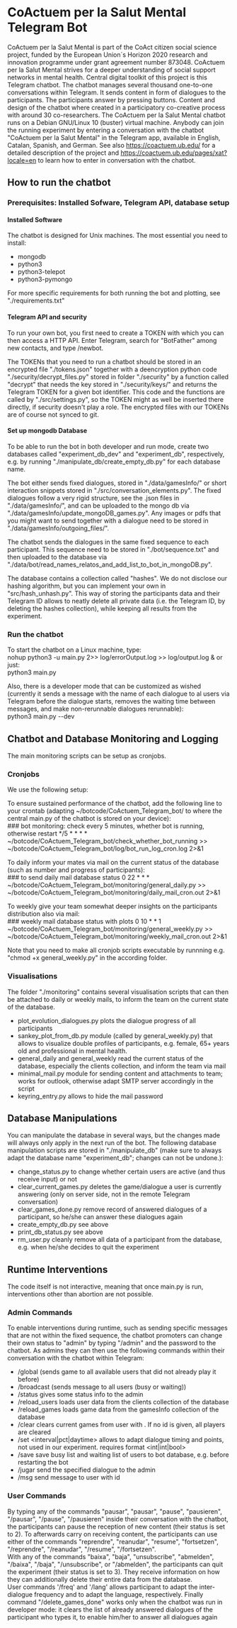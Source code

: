 # CoActuem per la Salut Mental Telegram Bot

CoActuem per la Salut Mental is part of the CoAct citizen social science project, funded by the European Union´s Horizon 2020 research and innovation programme under grant agreement number 873048.
CoActuem per la Salut Mental strives for a deeper understanding of social support networks in mental health. Central digital toolkit of this project is this Telegram chatbot. 
The chatbot manages several thousand one-to-one conversations within Telegram. It sends content in form of dialogues to the participants. The participants answer by pressing buttons. Content and design of the chatbot where created in a participatory co-creative process with around 30 co-researchers. The CoActuem per la Salut Mental chatbot runs on a Debian GNU/Linux 10 (buster) virtual machine. 
Anybody can join the running experiment by entering a conversation with the chatbot "CoActuem per la Salut Mental" in the Telegram app, available in English, Catalan, Spanish, and German. See also https://coactuem.ub.edu/ for a detailed description of the project and https://coactuem.ub.edu/pages/xat?locale=en to learn how to enter in conversation with the chatbot.   

## How to run the chatbot

### Prerequisites: Installed Sofware, Telegram API, database setup

#### Installed Software

The chatbot is designed for Unix machines. The most essential you need to install:  
+ mongodb  
+ python3   
+ python3-telepot  
+ python3-pymongo  

For more specific requirements for both running the bot and plotting, see "./requirements.txt"

#### Telegram API and security

To run your own bot, you first need to create a TOKEN with which you can then access a HTTP API. Enter Telegram, search for "BotFather" among new contacts, and type /newbot. 

The TOKENs that you need to run a chatbot should be stored in an encrypted file "./tokens.json" together with a deencryption python code "./security/decrypt_files.py" stored in folder "./security" by a function called "decrypt" that needs the key stored in "./security/keys/" and returns the Telegram TOKEN for a given bot identifier. This code and the functions are called by "./src/settings.py", so the TOKEN might as well be inserted there directly, if security doesn't play a role. The encrypted files with our TOKENs are of course not synced to git.  

#### Set up mongodb Database

To be able to run the bot in both developer and run mode, create two databases called "experiment_db_dev" and "experiment_db", respectively, e.g. by running "./manipulate_db/create_empty_db.py" for each database name. 

The bot either sends fixed dialogues, stored in "./data/gamesInfo/" or short interaction snippets stored in "./src/conversation_elements.py". The fixed dialogues follow a very rigid structure, see the .json files in "./data/gamesInfo/", and can be uploaded to the mongo db via "./data/gamesInfo/update_mongoDB_games.py". Any images or pdfs that you might want to send together with a dialogue need to be stored in "./data/gamesInfo/outgoing_files/".

The chatbot sends the dialogues in the same fixed sequence to each participant. This sequence need to be stored in "./bot/sequence.txt" and then uploaded to the database via "./data/bot/read_names_relatos_and_add_list_to_bot_in_mongoDB.py".

The database contains a collection called "hashes". We do not disclose our hashing algorithm, but you can implement your own in "src/hash_unhash.py". This way of storing the participants data and their Telegram ID allows to neatly delete all private data (i.e. the Telegram ID, by deleting the hashes collection), while keeping all results from the experiment. 

### Run the chatbot

To start the chatbot on a Linux machine, type:  
    nohup python3 -u main.py 2>> log/errorOutput.log >> log/output.log &
or just:  
    python3 main.py

Also, there is a developer mode that can be customized as wished (currently it sends a message with the name of each dialogue to al users via Telegram before the dialogue starts, removes the waiting time between messages, and make non-rerunnable dialogues rerunnable):  
    python3 main.py --dev

## Chatbot and Database Monitoring and Logging

The main monitoring scripts can be setup as cronjobs. 

### Cronjobs
We use the following setup: 

To ensure sustained performance of the chatbot, add the following line to your crontab (adapting ~/botcode/CoActuem_Telegram_bot/ to where the central main.py of the chatbot is stored on your device):  
    \### bot monitoring: check every 5 minutes, whether bot is running, otherwise restart
    */5 * * * * ~/botcode/CoActuem_Telegram_bot/check_whether_bot_running >> ~/botcode/CoActuem_Telegram_bot/log/bot_run_log_cron.log 2>&1


To daily inform your mates via mail on the current status of the database (such as number and progress of participants):  
    \### to send daily mail database status
    0 22 * * * ~/botcode/CoActuem_Telegram_bot/monitoring/general_daily.py  >> ~/botcode/CoActuem_Telegram_bot/monitoring/daily_mail_cron.out 2>&1

To weekly give your team somewhat deeper insights on the participants distribution also via mail:  
    ### weekly mail database status with plots
    0 10 * * 1 ~/botcode/CoActuem_Telegram_bot/monitoring/general_weekly.py  >> ~/botcode/CoActuem_Telegram_bot/monitoring/weekly_mail_cron.out 2>&1
    
Note that you need to make all cronjob scripts executable by runnning e.g. "chmod +x general_weekly.py" in the according folder.

### Visualisations
The folder "./monitoring" contains several visualisation scripts that can then be attached to daily or weekly mails, to inform the team on the current state of the database.  
+ plot_evolution_dialogues.py plots the dialogue progress of all participants
+ sankey_plot_from_db.py module (called by general_weekly.py) that allows to visualize double profiles of participants, e.g. female, 65+ years old and professional in mental health.
+ general_daily and general_weekly read the current status of the database, especially the clients collection, and inform the team via mail
+ minimal_mail.py module for sending content and attachments to team; works for outlook, otherwise adapt SMTP server accordingly in the script
+ keyring_entry.py allows to hide the mail password

## Database Manipulations

You can manipulate the database in several ways, but the changes made will always only apply in the next run of the bot. The following database manipulation scripts are stored in "./manipulate_db" (make sure to always adapt the database name "experiment_db"; changes can not be undone.):

+ change_status.py to change whether certain users are active (and thus receive input) or not  
+ clear_current_games.py deletes the game/dialogue a user is currently answering (only on server side, not in the remote Telegram conversation)  
+ clear_games_done.py remove record of answered dialogues of a participant, so he/she can answer these dialogues again  
+ create_empty_db.py see above  
+ print_db_status.py see above  
+ rm_user.py cleanly remove all data of a participant from the database, e.g. when he/she decides to quit the experiment
    

## Runtime Interventions

The code itself is not interactive, meaning that once main.py is run, interventions other than abortion are not possible. 

### Admin Commands

To enable interventions during runtime, such as sending specific messages that are not within the fixed sequence, the chatbot promoters can change their own status to "admin" by typing "/admin" and the password to the chatbot. As admins they can then use the following commands within their conversation with the chatbot within Telegram:

+ /global <name of game> (sends game to all available users that did not already play it before)  
+ /broadcast <message> (sends message to all users (busy or waiting))  
+ /status gives some status info to the admin  
+ /reload_users loads user data from the clients collection of the database   
+ /reload_games loads game data from the gamesInfo collection of the database  
+ /clear <id> clears current games from user with <id>. If no id is given, all players are cleared  
+ /set <game> <interval|pct|daytime> allows to adapt dialogue timing and points, not used in our experiment. requires format <int|int|bool>  
+ /save save busy list and waiting list of users to bot database, e.g. before restarting the bot  
+ /jugar <game> send the specified dialogue to the admin  
+ /msg <id> <messgae> send message to user with id  

### User Commands

By typing any of the commands "pausar", "pausar", "pause", "pausieren", "/pausar", "/pause", "/pausieren" inside their conversation with the chatbot, the participants can pause the reception of new content (their status is set to 2). To afterwards carry on receiving content, the participants can use either of the commands "reprendre", "reanudar", "resume", "fortsetzen", "/reprendre", "/reanudar", "/resume", "/fortsetzen".   
With any of the commands "baixa", "baja", "unsubscribe", "abmelden", "/baixa", "/baja", "/unsubscribe", or "/abmelden", the participants can quit the experiment (their status is set to 3). They receive information on how they can additionally delete their entire data from the database.  
User commands '/freq' and '/lang' allows participant to adapt the inter-dialogue frequency and to adapt the language, respectively. Finally command "/delete_games_done" works only when the chatbot was run in developer mode: it clears the list of already answered dialogues of the participant who types it, to enable him/her to answer all dialogues again  






